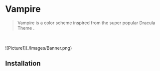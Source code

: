 # Vampire 
> Vampire is a color scheme inspired from the super popular Dracula Theme . 
<br>
<br/>
![Picture1](./Images/Banner.png)




## Installation
